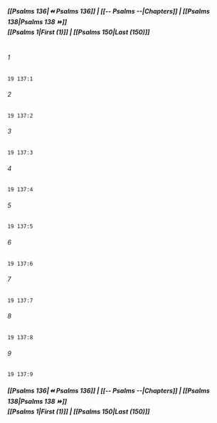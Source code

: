 
##### **[[Psalms 136|⏪ Psalms 136]] | [[-- Psalms --|Chapters]] | [[Psalms 138|Psalms 138 ⏩]]**<br>**[[Psalms 1|First (1)]] | [[Psalms 150|Last (150)]]**<br><br>

###### 1
``` verse
19 137:1
```
###### 2
``` verse
19 137:2
```
###### 3
``` verse
19 137:3
```
###### 4
``` verse
19 137:4
```
###### 5
``` verse
19 137:5
```
###### 6
``` verse
19 137:6
```
###### 7
``` verse
19 137:7
```
###### 8
``` verse
19 137:8
```
###### 9
``` verse
19 137:9
```

##### **[[Psalms 136|⏪ Psalms 136]] | [[-- Psalms --|Chapters]] | [[Psalms 138|Psalms 138 ⏩]]**<br>**[[Psalms 1|First (1)]] | [[Psalms 150|Last (150)]]**
